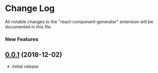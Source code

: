 # Change Log

All notable changes to the "react-component-generator" extension will be documented in this file.

### New Features

<a name="0.0.1"></a>

## [0.0.1](#) (2018-12-02)

- Initial release
